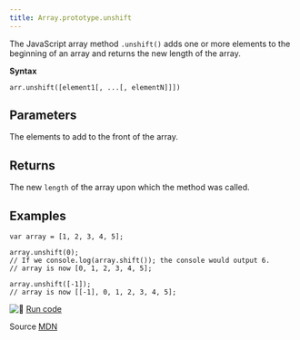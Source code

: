 ```yaml
---
title: Array.prototype.unshift
---
```

The JavaScript array method `.unshift()` adds one or more elements to the beginning of an array and returns the new length of the array.

**Syntax**

    arr.unshift([element1[, ...[, elementN]]])

## Parameters

The elements to add to the front of the array.

## Returns

The new `length` of the array upon which the method was called.

## Examples

    var array = [1, 2, 3, 4, 5];

    array.unshift(0);
    // If we console.log(array.shift()); the console would output 6.
    // array is now [0, 1, 2, 3, 4, 5];

    array.unshift([-1]);
    // array is now [[-1], 0, 1, 2, 3, 4, 5];

![:rocket:](//forum.freecodecamp.com/images/emoji/emoji_one/rocket.png?v=2 ":rocket:") <a href='https://repl.it/C2V3' target='_blank' rel='nofollow'>Run code</a>

Source <a href='https://developer.mozilla.org/en/docs/Web/JavaScript/Reference/Global_Objects/Array/unshift' target='_blank' rel='nofollow'>MDN</a>